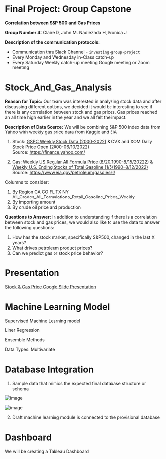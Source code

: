 # Final Project: Group Capstone

**Correlation between S&P 500 and Gas Prices**

**Group Number 4:** Claire D, John M. Nadiezhda H, Monica J

**Description of the communication protocols:** 
- Communication thru Slack Channel - `investing-group-project`
- Every Monday and Wednesday in-Class catch-up
- Every Saturday Weekly catch-up meeting Google meeting or Zoom meeting

# Stock_And_Gas_Analysis
 
**Reason for Topic:** Our team was interested in analyzing stock data and after discussing different options, we decided it would be interesting to see if there is any correlation between stock and gas prices. Gas prices reached an all time high earlier in the year and we all felt the impact. 

**Description of Data Source:** We will be combining S&P 500 index data from Yahoo with weekly gas price data from Kaggle and EIA 

1. Stock: [GSPC Weekly Stock Data (2000-2022)](https://github.com/InvestingGroupProject/Investing_Analysis/blob/main/Resources/Index%20%26%20Stocks/GSPC_Weekly_stockdata_2000-2022.06.csv) & CVX and XOM Daily Stock Price Open (2000-06/10/2022)              
Source: https://finance.yahoo.com/

2. Gas: [Weekly US Regular All Formula Price (8/20/1990-8/15/20222)](https://github.com/InvestingGroupProject/Investing_Analysis/blob/main/Resources/GasData/Kaggle_Gas_Data.csv) & [Weekly U.S. Ending Stocks of Total Gasoline (1/5/1990–8/12/2022)](https://github.com/InvestingGroupProject/Investing_Analysis/blob/main/Resources/GasData/EIA%20-%20Weekly_U.S._Ending_Stocks_of_Total_Gasoline.csv)
Source: https://www.eia.gov/petroleum/gasdiesel/

Columns to consider:
1. By Region CA CO FL TX NY All_Grades_All_Formulations_Retail_Gasoline_Prices_Weekly
2. By importing amount
3. By crude oil price and production

**Questions to Answer:**
In addition to understanding if there is a correlation between stock and gas prices, we would also like to use the data to answer the following questions:

1. How has the stock market, specifically S&P500, changed in the last X years?
2. What drives petroleum product prices? 
4. Can we predict gas or stock price behavior? 

# Presentation 

[Stock & Gas Price Google Slide Presentation](https://docs.google.com/presentation/d/1g-wiozkn8TRJa1SklJrCTKV2E0PoE5pEpq2GHLDPEtY/edit?usp=sharing)

# Machine Learning Model

Supervised Machine Learning model

Liner Regression

Ensemble Methods

Data Types: Multivariate

# Database Integration
1. Sample data that mimics the expected final database structure or schema

![image](https://user-images.githubusercontent.com/103073631/187094904-ad69213d-7c7e-4aeb-9f9c-1c0b5162be96.png)


![image](https://user-images.githubusercontent.com/103073631/187143985-7e34064a-570c-4a60-8bce-0dc01b367576.png)


2. Draft machine learning module is connected to the provisional database



# Dashboard
We will be creating a Tableau Dashboard 

